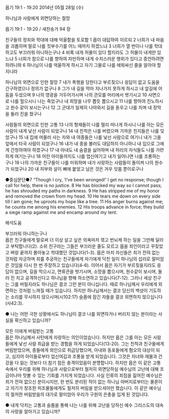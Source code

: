 욥기 19:1 - 19:20 
2014년 05월 28일 (수)

하나님과 사람에게 외면당하는 절망



욥기 19:1 - 19:20 / 새찬송가 94 장


친구들의 정죄와 학대에 대해 억울함을 토로함
1 욥이 대답하여 이르되 2 너희가 내 마음을 괴롭히며 말로 나를 짓부수기를 어느 때까지 하겠느냐 3 너희가 열 번이나 나를 학대하고도 부끄러워 아니하는구나 4 비록 내게 허물이 있다 할지라도 그 허물이 내게만 있느냐 5 너희가 참으로 나를 향하여 자만하며 내게 수치스러운 행위가 있다고 증언하려면 하려니와 6 하나님이 나를 억울하게 하시고 자기 그물로 나를 에워싸신 줄을 알아야 할지니라

하나님의 외면으로 인한 절망 
7 내가 폭행을 당한다고 부르짖으나 응답이 없고 도움을 간구하였으나 정의가 없구나 8 그가 내 길을 막아 지나가지 못하게 하시고 내 앞길에 어둠을 두셨으며 9 나의 영광을 거두어가시며 나의 관모를 머리에서 벗기시고 10 사면으로 나를 헐으시니 나는 죽었구나 내 희망을 나무 뽑듯 뽑으시고 11 나를 향하여 진노하시고 원수 같이 보시는구나 12 그 군대가 일제히 나아와서 길을 돋우고 나를 치며 내 장막을 둘러 진을 쳤구나 

사람들의 외면으로 인한 고통 
13 나의 형제들이 나를 멀리 떠나게 하시니 나를 아는 모든 사람이 내게 낯선 사람이 되었구나 14 내 친척은 나를 버렸으며 가까운 친지들은 나를 잊었구나 15 내 집에 머물러 사는 자와 내 여종들은 나를 낯선 사람으로 여기니 내가 그들 앞에서 타국 사람이 되었구나 16 내가 내 종을 불러도 대답하지 아니하니 내 입으로 그에게 간청하여야 하겠구나 17 내 아내도 내 숨결을 싫어하며 내 허리의 자식들도 나를 가련하게 여기는구나 18 어린 아이들까지도 나를 업신여기고 내가 일어나면 나를 조롱하는구나 19 나의 가까운 친구들이 나를 미워하며 내가 사랑하는 사람들이 돌이켜 나의 원수가 되었구나 20 내 피부와 살이 뼈에 붙었고 남은 것은 겨우 잇몸 뿐이로구나



●중심문단●7 “Though I cry, ‘I’ve been wronged!’ I get no response; though I call for help, there is no justice. 8 He has blocked my way so I cannot pass; he has shrouded my paths in darkness. 9 He has stripped me of my honor and removed the crown from my head. 10 He tears me down on every side till I am gone; he uproots my hope like a tree. 11 His anger burns against me; he counts me among his enemies. 12 His troops advance in force; they build a siege ramp against me and encamp around my tent.

해석도움





부끄러워 아니하는구나  
욥은 친구들에게 말로써 더 이상 살고 싶은 의욕마저 꺾고 번뇌케 하는 일을 그만해 달라고 부탁합니다(2). 소위 친구라는 그들은 부끄러운 줄도 모르고 욥을 죄인이라고 꾸짖었고 벼랑 끝까지 몰아놓고 학대했던 것입니다(1-3). 욥은 마치 자신들은 죄가 전혀 없는 것처럼 자긍하며 죄를 추궁하는 친구들에게 자기에게 닥친 일이 하나님의 섭리로 말미암은 것임을 다시 한 번 주장하고 있습니다(4-6). 이어서 욥은 자기가 부르짖을지라도 응답이 없으며, 길을 막으시고, 면류관을 벗기시며, 소망을 뽑으시며, 원수같이 보시며, 둘러 진 치고 공격하신다고 하나님을 향해 하소연하고 있습니다(7-12). 그러나 세상 친구는 그를 버릴지라도 하나님은 결코 그런 분이 아니십니다. 때로 하나님께서 우리에게 외면하는 것처럼 느껴질 때가 있습니다. 하지만 하나님께서는 결코 당신의 백성이 기도하는 소리를 무시하지 않으시며(시102:17) 슬픔에 잠긴 자들을 결코 외면하지 않으십니다(사42:3). 

● 나는 어떤 극한 상황에서도 하나님이 결코 나를 외면하거나 버리지 않는 분이라는 사실을 확신하고 있습니까?

모든 이에게 버림받는 고통  
욥은 하나님께서 사탄에게 자랑하는 의인이었습니다. 하지만 욥은 그를 아는 모든 사람들에게 낯선 사람 취급을 받는 경험을 하게 되었습니다(13-20). 그는 친척과 친구들에게 버림받았으며, 종들에게 외인으로 취급당했으며, 아내와 동포들에게 혐오의 대상이 되고, 심지어 아이들로부터 업신여김과 조롱을 받게 되었습니다. 그것은 자녀와 재물과 건강을 다 잃는 것보다 더 참기 힘든 충격이었음이 분명합니다. 하지만 욥은 이 같은 고통 속에서 우리를 위해 하나님과 사람으로부터 철저히 외면당하실 예수님의 고난에 대해 조금이나마 맛볼 수 있는 기회를 가지게 되었습니다. 사실 인류의 죄짐을 짊어진 예수님은 죄가 전혀 없으신 분이시지만, 한 번도 분리된 적이 없는 하나님 아버지로부터는 물론이고 자기가 창조한 피조물들에게도 철저히 버림을 받으셔야만 했습니다. 이 같은 예수님의 철저한 버림받음의 대가로 말미암아 우리가 구원의 은총을 입게 된 것입니다. 

● 내게 닥치는 고통과 슬픔을 통해 나는 나를 위해 고난을 당하신 예수 그리스도의 대속의 사랑을 알아가고 있습니까?
